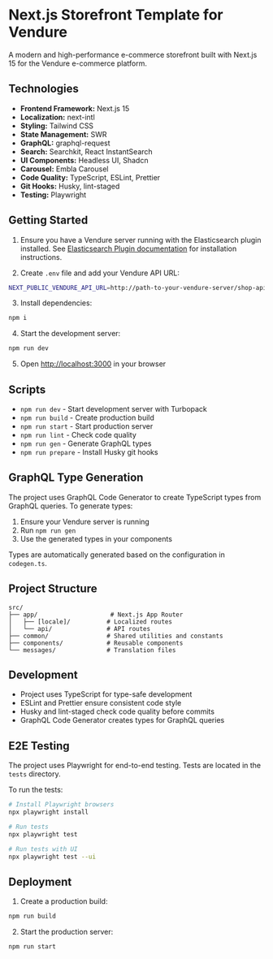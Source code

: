# Next.js Storefront Template for Vendure

A modern and high-performance e-commerce storefront built with Next.js 15 for the Vendure e-commerce platform.

## Technologies

- **Frontend Framework:** Next.js 15
- **Localization:** next-intl
- **Styling:** Tailwind CSS
- **State Management:** SWR
- **GraphQL:** graphql-request
- **Search:** Searchkit, React InstantSearch
- **UI Components:** Headless UI, Shadcn
- **Carousel:** Embla Carousel
- **Code Quality:** TypeScript, ESLint, Prettier
- **Git Hooks:** Husky, lint-staged
- **Testing:** Playwright

## Getting Started

1. Ensure you have a Vendure server running with the Elasticsearch plugin installed. See [Elasticsearch Plugin documentation](https://docs.vendure.io/reference/core-plugins/elasticsearch-plugin/) for installation instructions.

2. Create `.env` file and add your Vendure API URL:

```bash
NEXT_PUBLIC_VENDURE_API_URL=http://path-to-your-vendure-server/shop-api
```

3. Install dependencies:

```bash
npm i
```

4. Start the development server:

```bash
npm run dev
```

5. Open [http://localhost:3000](http://localhost:3000) in your browser

## Scripts

- `npm run dev` - Start development server with Turbopack
- `npm run build` - Create production build
- `npm run start` - Start production server
- `npm run lint` - Check code quality
- `npm run gen` - Generate GraphQL types
- `npm run prepare` - Install Husky git hooks

## GraphQL Type Generation

The project uses GraphQL Code Generator to create TypeScript types from GraphQL queries. To generate types:

1. Ensure your Vendure server is running
2. Run `npm run gen`
3. Use the generated types in your components

Types are automatically generated based on the configuration in `codegen.ts`.

## Project Structure

```
src/
├── app/                    # Next.js App Router
│   ├── [locale]/          # Localized routes
│   └── api/               # API routes
├── common/                # Shared utilities and constants
├── components/            # Reusable components
└── messages/              # Translation files
```

## Development

- Project uses TypeScript for type-safe development
- ESLint and Prettier ensure consistent code style
- Husky and lint-staged check code quality before commits
- GraphQL Code Generator creates types for GraphQL queries

## E2E Testing

The project uses Playwright for end-to-end testing. Tests are located in the `tests` directory.

To run the tests:

```bash
# Install Playwright browsers
npx playwright install

# Run tests
npx playwright test

# Run tests with UI
npx playwright test --ui
```

## Deployment

1. Create a production build:

```bash
npm run build
```

2. Start the production server:

```bash
npm run start
```
